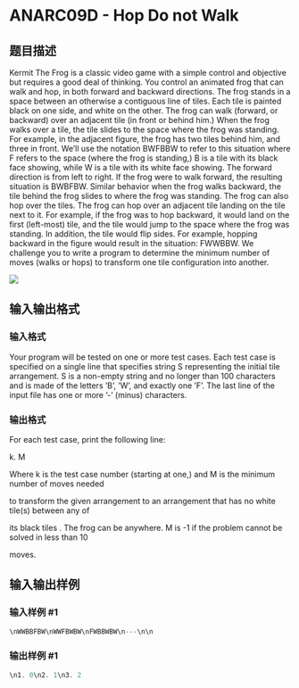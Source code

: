 # ANARC09D - Hop Do not Walk

## 题目描述

Kermit The Frog is a classic video game with a simple control and objective but requires a good deal of thinking. You control an animated frog that can walk and hop, in both forward and backward directions. The frog stands in a space between an otherwise a contiguous line of tiles. Each tile is painted black on one side, and white on the other. The frog can walk (forward, or backward) over an adjacent tile (in front or behind him.) When the frog walks over a tile, the tile slides to the space where the frog was standing. For example, in the adjacent figure, the frog has two tiles behind him, and three in front. We’ll use the notation BWFBBW to refer to this situation where F refers to the space (where the frog is standing,) B is a tile with its black face showing, while W is a tile with its white face showing. The forward direction is from left to right. If the frog were to walk forward, the resulting situation is BWBFBW. Similar behavior when the frog walks backward, the tile behind the frog slides to where the frog was standing. The frog can also hop over the tiles. The frog can hop over an adjacent tile landing on the tile next to it. For example, if the frog was to hop backward, it would land on the first (left-most) tile, and the tile would jump to the space where the frog was standing. In addition, the tile would flip sides. For example, hopping backward in the figure would result in the situation: FWWBBW. We challenge you to write a program to determine the minimum number of moves (walks or hops) to transform one tile configuration into another.

![](http://img209.imageshack.us/img209/7104/forg.jpg)

## 输入输出格式

### 输入格式

Your program will be tested on one or more test cases. Each test case is specified on a single line that specifies string S representing the initial tile arrangement. S is a non-empty string and no longer than 100 characters and is made of the letters ’B’, ’W’, and exactly one ’F’. The last line of the input file has one or more ’-’ (minus) characters.

### 输出格式

For each test case, print the following line:

k. M

Where k is the test case number (starting at one,) and M is the minimum number of moves needed

to transform the given arrangement to an arrangement that has no white tile(s) between any of

its black tiles . The frog can be anywhere. M is -1 if the problem cannot be solved in less than 10

moves.

## 输入输出样例

### 输入样例 #1

```cpp
\nWWBBFBW\nWWFBWBW\nFWBBWBW\n---\n\n
```


### 输出样例 #1

```cpp
\n1. 0\n2. 1\n3. 2
```


